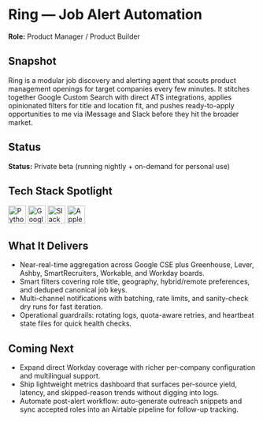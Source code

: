 # Ring — Job Alert Automation

**Role:** Product Manager / Product Builder

## Snapshot
Ring is a modular job discovery and alerting agent that scouts product management openings for target companies every few minutes. It stitches together Google Custom Search with direct ATS integrations, applies opinionated filters for title and location fit, and pushes ready-to-apply opportunities to me via iMessage and Slack before they hit the broader market.

## Status
**Status:** Private beta (running nightly + on-demand for personal use)

## Tech Stack Spotlight
<p align="left">
  <img src="https://cdn.jsdelivr.net/gh/devicons/devicon/icons/python/python-original.svg" alt="Python" height="36" />
  <img src="https://cdn.jsdelivr.net/gh/devicons/devicon/icons/googlecloud/googlecloud-original.svg" alt="Google Cloud Custom Search" height="36" />
  <img src="https://cdn.jsdelivr.net/gh/devicons/devicon/icons/slack/slack-original.svg" alt="Slack" height="36" />
  <img src="https://cdn.jsdelivr.net/gh/devicons/devicon/icons/apple/apple-original.svg" alt="Apple iMessage Automations" height="36" />
</p>

## What It Delivers
- Near-real-time aggregation across Google CSE plus Greenhouse, Lever, Ashby, SmartRecruiters, Workable, and Workday boards.
- Smart filters covering role title, geography, hybrid/remote preferences, and deduped canonical job keys.
- Multi-channel notifications with batching, rate limits, and sanity-check dry runs for fast iteration.
- Operational guardrails: rotating logs, quota-aware retries, and heartbeat state files for quick health checks.

## Coming Next
- Expand direct Workday coverage with richer per-company configuration and multilingual support.
- Ship lightweight metrics dashboard that surfaces per-source yield, latency, and skipped-reason trends without digging into logs.
- Automate post-alert workflow: auto-generate outreach snippets and sync accepted roles into an Airtable pipeline for follow-up tracking.
